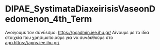# DIPAE_SystimataDiaxeirisisVaseonDedomenon_4th_Term

Ανοίγουμε τον σύνδεσμο: https://pgadmin.iee.ihu.gr/
Δίνουμε με τα ίδια στοιχεία που χρησιμοποιούμε για να συνδεθούμε στο [app.](https://apps.iee.ihu.gr/)https://apps.iee.ihu.gr/ 
